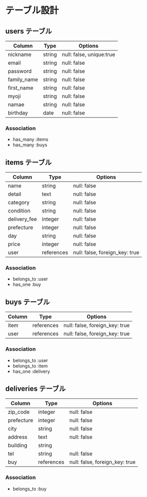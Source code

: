 # テーブル設計

## users テーブル

| Column      | Type   | Options     |
| ----------- | ------ | ----------- |
| nickname    | string | null: false, unique:true |
| email       | string | null: false |
| password    | string | null: false |
| family_name | string | null: false |
| first_name  | string | null: false |
| myoji       | string | null: false |
| namae       | string | null: false |
| birthday    | date   | null: false |

### Association

- has_many :items
- has_many :buys

## items テーブル

| Column       | Type       | Options                        |
| ------------ | ---------- | ------------------------------ |
| name         | string     | null: false                    |
| detail       | text       | null: false                    |
| category     | string     | null: false                    |
| condition    | string     | null: false                    |
| delivery_fee | integer    | null: false                    |
| prefecture   | integer    | null: false                    |
| day          | string     | null: false                    |
| price        | integer    | null: false                    |
| user         | references | null: false, foreign_key: true |

### Association

- belongs_to :user
- has_one :buy

## buys テーブル

| Column | Type       | Options                        |
| ------ | ---------- | ------------------------------ |
| item   | references | null: false, foreign_key: true |
| user   | references | null: false, foreign_key: true |

### Association

- belongs_to :user
- belongs_to :item
- has_one :delivery

## deliveries テーブル

| Column     | Type       | Options                        |
| ---------- | ---------- | ------------------------------ |
| zip_code   | integer    | null: false                    |
| prefecture | integer    | null: false                    |
| city       | string     | null: false                    |
| address    | text       | null: false                    |
| building   | string     |                                |
| tel        | string     | null: false                    |
| buy        | references | null: false, foreign_key: true |

### Association

- belongs_to :buy